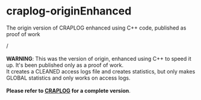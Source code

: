 # craplog-originEnhanced
The origin version of CRAPLOG enhanced using C++ code, published as proof of work

/<br>
<br>
<b>WARNING</b>: This was the version of origin, enhanced using C++ to speed it up. It's been published only as a proof of work.<br>
It creates a CLEANED access logs file and creates statistics, but only makes GLOBAL statistics and only works on access logs.<br>
<br>
<b>Please refer to <a href="https://github.com/elB4RTO/CRAPLOG">CRAPLOG</a> for a complete version</b>.<br>
<br>
<br>
